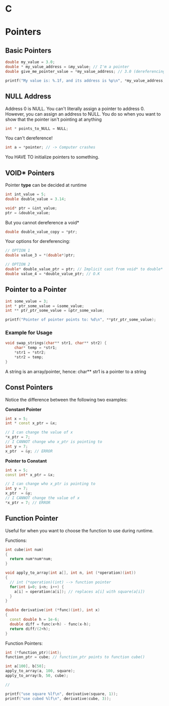 # C
# Pointers


## Basic Pointers

```cpp
double my_value = 3.0;
double * my_value_address = &my_value; // I'm a pointer
double give_me_pointer_value = *my_value_address; // 3.0 (dereferencing)

printf("My value is: %.1f, and its address is %p\n", *my_value_address, my_value_address);
```

## NULL Address

Address 0 is NULL. You can't literally assign a pointer to address 0. However, you can assign an address to NULL. You do so when you want to show that the pointer isn't pointing at anything

```cpp
int * points_to_NULL = NULL;
```
You can't dereference!
```cpp
int a = *pointer; // -> Computer crashes
```
You HAVE TO initialize pointers to something.

## VOID* Pointers

Pointer **type** can be decided at runtime

```cpp
int int_value = 5;
double double_value = 3.14;

void* ptr = &int_value;
ptr = &double_value;
```

But you cannot dereference a void*
```cpp
double double_value_copy = *ptr;
```
Your options for dereferencing:
```cpp
// OPTION 1
double value_3 = *(double*)ptr;

// OPTION 2
double* double_value_ptr = ptr; // Implicit cast from void* to double*
double value_4 = *double_value_ptr; // O.K
```

## Pointer to a Pointer

```cpp
int some_value = 3;
int * ptr_some_value = &some_value;
int ** ptr_ptr_some_value = &ptr_some_value;

printf("Pointer of pointer points to: %d\n", **ptr_ptr_some_value);
```

### Example for Usage

```cpp
void swap_strings(char** str1, char** str2) {
	char* temp = *str1;
	*str1 = *str2;
	*str2 = temp;
}
```

A string is an array/pointer, hence: char** str1 is a pointer to a string

## Const Pointers

Notice the difference between the following two examples:

**Constant Pointer**
```cpp
int x = 5;
int * const x_ptr = &x;

// I can change the value of x
*x_ptr = 7;
// I CANNOT change who x_ptr is pointing to
int y = 7;
x_ptr  = &y; // ERROR

```
**Pointer to Constant**

```cpp
int x = 5;
const int* x_ptr = &x;

// I can change who x_ptr is pointing to
int y = 7;
x_ptr  = &y; 
// I CANNOT change the value of x
*x_ptr = 7; // ERROR
```

## Function Pointer

Useful for when you want to choose the function to use during runtime.

Functions:
```cpp
int cube(int num)
{
  return num*num*num;
}

void apply_to_array(int a[], int n, int (*operation)(int))
{
  // int (*operation)(int) --> function pointer
  for(int i=0; i<n; i++) {
    a[i] = operation(a[i]); // replaces a[i] with square(a[i])
  }
}

double derivative(int (*func)(int), int x)
{
  const double h = 1e-6;
  double diff = func(x+h) - func(x-h);
  return diff/(2+h);
}
```

Function Pointers:

```cpp
int (*function_ptr)(int);
function_ptr = cube; // function_ptr points to function cube()

int a[100], b[50];
apply_to_array(a, 100, square);
apply_to_array(b, 50, cube);

//

printf("use square %lf\n", derivative(square, 1));
printf("use cubed %lf\n", derivative(cube, 3));
```